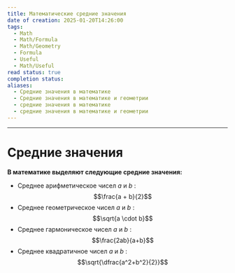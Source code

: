 ```yaml
---
title: Математические средние значения
date of creation: 2025-01-20T14:26:00
tags:
  - Math
  - Math/Formula
  - Math/Geometry
  - Formula
  - Useful
  - Math/Useful
read status: true
completion status: 
aliases:
  - Средние значения в математике
  - Средние значения в математике и геометрии
  - средние значения в математике
  - средние значения в математике и геометрии
---
```

---
# Средние значения


**В математике выделяют следующие средние значения:**

- Среднее арифметическое чисел $a$ и $b$ : $$\frac{a + b}{2}$$
- Cреднее геометрическое чисел $a$ и $b$ : $$\sqrt{a \cdot b}$$
- Среднее гармоническое чисел $a$ и $b$ : $$\frac{2ab}{a+b}$$
- Среднее квадратичное чисел $a$ и $b$ : $$\sqrt{\dfrac{a^2+b^2}{2}}$$
